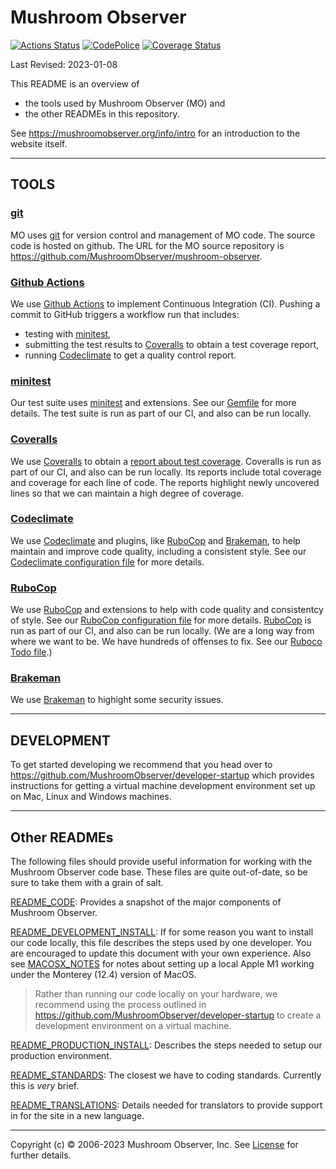 # Mushroom Observer
<!-- Most links are defined here for DRYness and consistency -->
[Brakeman]: https://brakemanscanner.org/
[Codeclimate]: https://codeclimate.com
[codeclimate_maintainability_badge]: https://codeclimate.com/github/MushroomObserver/mushroom-observer.png
[codeclimate_status_overview]: https://codeclimate.com/github/MushroomObserver/mushroom-observer
[Coveralls]: https://coveralls.io/
[coveralls_badge]: https://coveralls.io/repos/MushroomObserver/mushroom-observer/badge.png?branch=master
[coveralls_build]: https://coveralls.io/r/MushroomObserver/mushroom-observer?branch=master
[Gemfile]: [/Gemfile]
[git]: https://git-scm.com/
[Github Actions]: https://docs.github.com/en/actions
[github_actions_badge]: https://github.com/MushroomObserver/mushroom-observer/workflows/Continuous%20Integration/badge.svg
[github_actions_workflow_runs]: https://github.com/MushroomObserver/mushroom-observer/actions
[License]: https://github.com/MushroomObserver/mushroom-observer/blob/master/LICENSE
[minitest]: http://docs.seattlerb.org/minitest/
[RuboCop]: https://rubocop.org/

<!-- Badges -->
[![Actions Status][github_actions_badge]][github_actions_workflow_runs]
[![CodePolice][codeclimate_maintainability_badge]][codeclimate_status_overview]
[![Coverage Status][coveralls_badge]][coveralls_build]

Last Revised: 2023-01-08

This README is an overview of
- the tools used by Mushroom Observer (MO) and
- the other READMEs in this repository.


See
<https://mushroomobserver.org/info/intro>
for an introduction to the website itself.

-----
## TOOLS
### [git][git]
MO uses [git][git] for version control and management of MO code.
The source code is hosted on github. The URL for the MO source repository is
https://github.com/MushroomObserver/mushroom-observer.
### [Github Actions][Github Actions]
We use [Github Actions][Github Actions]
to implement Continuous Integration (CI).
Pushing a commit to GitHub triggers a workflow run that includes:
- testing with [minitest][minitest],
- submitting the test results to [Coveralls][Coveralls]
to obtain a test coverage report,
- running [Codeclimate][CodeClimate] to get a quality control report.

### [minitest][minitest]
Our test suite uses [minitest][minitest] and extensions.
See our [Gemfile][Gemfile] for more details.
The test suite is run as part of our CI, and also can be run locally.

### [Coveralls][Coveralls]
We use [Coveralls][Coveralls] to obtain a
[report about test coverage][coveralls_build].
Coveralls is run as part of our CI, and also can be run locally.
Its reports include total coverage and coverage for each line of code.
The reports highlight newly uncovered lines
so that we can maintain a high degree of coverage.

### [Codeclimate][CodeClimate]
We use [Codeclimate][CodeClimate]
and plugins, like [RuboCop][RuboCop] and [Brakeman][Brakeman],
to help maintain and improve code quality, including a consistent style.
See our [Codeclimate configuration file](/.codeclimate.yml) for more details.

### [RuboCop][RuboCop]
We use [RuboCop][RuboCop] and extensions to help with
code quality and consistentcy of style.
See our [RuboCop configuration file](/.rubocop.yml) for more details.
[RuboCop][RuboCop] is run as part of our CI, and also can be run locally.
(We are a long way from where we want to be.
We have hundreds of offenses to fix.
See our [Ruboco Todo file](.rubocop_todo.yml).)

### [Brakeman][Brakeman]
We use [Brakeman][Brakeman] to highight some security issues.

----

## DEVELOPMENT
To get started developing we recommend that you head over to
<https://github.com/MushroomObserver/developer-startup> which provides
instructions for getting a virtual machine development environment set up on
Mac, Linux and Windows machines.

----

## Other READMEs

The following files should provide useful information for working with the
Mushroom Observer code base. These files are quite out-of-date,
so be sure to take them with a grain of salt.

[README_CODE](README_CODE):
Provides a snapshot of the major components of Mushroom Observer.

[README_DEVELOPMENT_INSTALL](README_DEVELOPMENT_INSTALL):
If for some reason you want to install our code locally,
this file describes the steps used by one developer.
You are encouraged to update this document with your own experience.
Also see [MACOSX_NOTES](MACOSX_NOTES) for notes about setting up a
local Apple M1 working under the Monterey (12.4) version of MacOS.
>Rather than running our code locally on your hardware, we recommend using the process outlined in
<https://github.com/MushroomObserver/developer-startup>
to create a development environment on a virtual machine.

[README_PRODUCTION_INSTALL](README_PRODUCTION_INSTALL):
Describes the steps needed to setup our production environment.

[README_STANDARDS](README_STANDARDS):
The closest we have to coding standards.  Currently this is *very* brief.

[README_TRANSLATIONS](README_TRANSLATIONS):
Details needed for translators to provide support in for the site
in a new language.

-----

Copyright (c) © 2006-2023 Mushroom Observer, Inc.
See [License][License] for further details.

